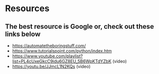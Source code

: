 # Resources
## The best resource is Google or, check out these links below 
- https://automatetheboringstuff.com/
- https://www.tutorialspoint.com/python/index.htm
- https://www.youtube.com/playlist?list=PL4cUxeGkcC9idu6GZ8EU_5B6WpKTdYZbK (video)
- https://youtu.be/JJmcL1N2KQs (video)
